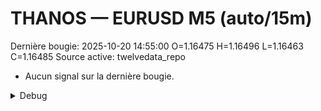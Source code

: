 # THANOS — EURUSD M5 (auto/15m)
Dernière bougie: 2025-10-20 14:55:00  O=1.16475  H=1.16496  L=1.16463  C=1.16485
Source active: twelvedata_repo

- Aucun signal sur la dernière bougie.

<details><summary>Debug</summary>

- TD_API_KEY manquant.

</details>